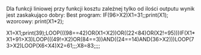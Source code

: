 Dla funkcji liniowej przy funkcji kosztu zależnej tylko od ilości outputu wynik jest zaskakująco dobry:
Best program:  IF(96>X2)X1=31;;print(X1);
wzorcowy: print(X1*2);

X1=X1;print(39);LOOP(((98==42)OR(X1<X2))OR((22<84)OR(X2!=95)))IF(X1*X1+91>X3)LOOP(((49!=X2)OR(84==3))AND((24==14)AND(36>X2)))LOOP(73>X2)LOOP(X6<X4)X2=61;;;X8=83;;;;